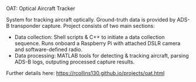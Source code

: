 OAT: Optical Aircraft Tracker

System for tracking aircraft optically. Ground-truth data is provided by ADS-B transponder capture. Project consists of two main sections:
- Data collection: Shell scripts & C++ to initiate a data collection sequence. Runs onboard a Raspberry Pi with attached DSLR camera and software-defined radio.
- Data processing: MATLAB tools for detecting & tracking aircraft, parsing ADS-B logs, outputing processed capture results.

Further details here: https://rcollins130.github.io/projects/oat.html

